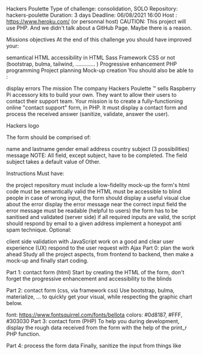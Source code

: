 Hackers Poulette
Type of challenge: consolidation, SOLO
Repository: hackers-poulette
Duration: 3 days
Deadline: 06/08/2021 16:00
Host : https://www.heroku.com/ (or personnal host)
CAUTION: This project will use PHP. And we didn't talk about a GitHub Page. Maybe there is a reason.

Missions objectives
At the end of this challenge you should have improved your:

semantical HTML
accessibility in HTML
Sass
Framework CSS or not (bootstrap, bulma, tailwind, ............. )
Progressive enhancement
PHP programming
Project planning
Mock-up creation
You should also be able to :

display errors
The mission
The company Hackers Poulette ™ sells Raspberry Pi accessory kits to build your own. They want to allow their users to contact their support team. Your mission is to create a fully-functioning online "contact support" form, in PHP. It must display a contact form and process the received answer (sanitize, validate, answer the user).

Hackers logo

The form should be comprised of:

name and lastname
gender
email address
country
subject (3 possibilities)
message
NOTE: All field, except subject, have to be completed. The field subject takes a default value of Other.

Instructions
Must have:

the project repository must include a low-fidelity mock-up
the form's html code must be semantically valid
the HTML must be accessible to blind people
in case of wrong input, the form should display a useful visual clue about the error
display the error message near the correct input field
the error message must be readable (helpful to users)
the form has to be sanitised and validated (server side)
if all required inputs are valid, the script should respond by email to a given address
implement a honeypot anti spam technique.
Optional:

client side validation with JavaScript
work on a good and clear user experience (UX)
respond to the user request with Ajax
Part 0: plan the work ahead
Study all the project aspects, from frontend to backend, then make a mock-up and finally start coding.

Part 1: contact form (html)
Start by creating the HTML of the form, don't forget the progressive enhancement and accessibility to the blinds

Part 2: contact form (css, via framework css)
Use bootstrap, bulma, materialize, ... to quickly get your visual, while respecting the graphic chart below.

font: https://www.fontsquirrel.com/fonts/bellota
colors: #0d8187, #FFF, #303030
Part 3: contact form (PHP)
To help you during development, display the rough data received from the form with the help of the print_r PHP function.

Part 4: process the form data
Finally, sanitize the input from things like <script>, then validate the content (obligatory field, valid email, etc...), ending by an email sent and a feedback for the user.

Resources
error message
class mailer
Links
Honey
Ajax
phpr
